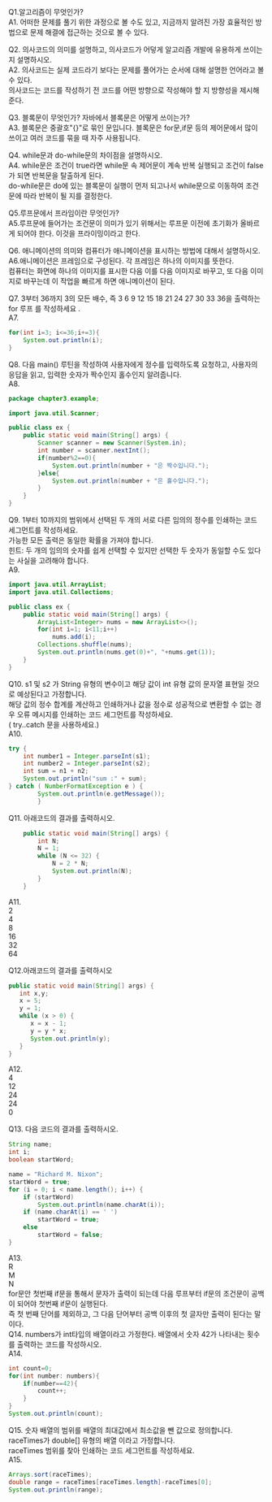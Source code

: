 Q1.알고리즘이 무엇인가?</br>
A1. 어떠한 문제를 풀기 위한 과정으로 볼 수도 있고, 지금까지 알려진 가장 효율적인 방법으로 문제 해결에 접근하는 것으로 볼 수 있다.</br>

Q2. 의사코드의 의미를 설명하고, 의사코드가 어덯게 알고리즘 개발에 유용하게 쓰이는지 설명하시오.</br>
A2. 의사코드는 실제 코드라기 보다는 문제를 풀어가는 순서에 대해 설명한 언어라고 볼 수 있다.</br>
의사코드는 코드를 작성하기 전 코드를 어떤 방향으로 작성해야 할 지 방향성을 제시해준다.</br>

Q3. 블록문이 무엇인가? 자바에서 블록문은 어떻게 쓰이는가?</br>
A3. 블록문은 중괄호"{}"로 묶인 문입니다. 블록문은 for문,if문 등의 제어문에서 많이 쓰이고 여러 코드를 묶을 때 자주 사용됩니다.</br>

Q4. while문과 do-while문의 차이점을 설명하시오.</br>
A4. while문은 조건이 true라면 while문 속 제어문이 계속 반복 실행되고 조건이 false가 되면 반복문을 탈출하게 된다. </br>
do-while문은 do에 있는 블록문이 실행이 먼저 되고나서 while문으로 이동하여 조건문에 따라 반복이 될 지를 결정한다. </br>

Q5.루프문에서 프라임이란 무엇인가?</br>
A5.루프문에 들어가는 조건문이 의미가 있기 위해서는 루프문 이전에 초기화가 올바르게 되어야 한다. 이것을 프라이밍이라고 한다.</br>

Q6. 애니메이션의 의미와 컴퓨터가 애니메이션을 표시하는 방법에 대해서 설명하시오.</br>
A6.애니메이션은 프레임으로 구성된다. 각 프레임은 하나의 이미지를 뜻한다.</br> 컴퓨터는 화면에 하나의 이미지를 표시한 다음 이를 다음 이미지로 바꾸고, 또 다음 이미지로 바꾸는데 이 작업을 빠르게 하면 애니메이션이 된다.</br>

Q7. 3부터 36까지 3의 모든 배수, 즉 3 6 9 12 15 18 21 24 27 30 33 36을 출력하는 for 루프 를 작성하세요 .</br>
A7.
``` java
for(int i=3; i<=36;i+=3){
    System.out.println(i);
}
```
Q8. 다음 main() 루틴을 작성하여 사용자에게 정수를 입력하도록 요청하고, 사용자의 응답을 읽고, 입력한 숫자가 짝수인지 홀수인지 알려줍니다.</br>
A8.
```java
package chapter3.example;

import java.util.Scanner;

public class ex {
    public static void main(String[] args) {
        Scanner scanner = new Scanner(System.in);
        int number = scanner.nextInt();
        if(number%2==0){
            System.out.println(number + "은 짝수입니다.");
        }else{
            System.out.println(number + "은 홀수입니다.");
        }
    }
}
```
Q9. 1부터 10까지의 범위에서 선택된 두 개의 서로 다른 임의의 정수를 인쇄하는 코드 세그먼트를 작성하세요.</br>
가능한 모든 출력은 동일한 확률을 가져야 합니다.</br>
힌트: 두 개의 임의의 숫자를 쉽게 선택할 수 있지만 선택한 두 숫자가 동일할 수도 있다는 사실을 고려해야 합니다.</br>
A9.
```java
import java.util.ArrayList;
import java.util.Collections;

public class ex {
    public static void main(String[] args) {
        ArrayList<Integer> nums = new ArrayList<>();
        for(int i=1; i<11;i++)
            nums.add(i);
        Collections.shuffle(nums);
        System.out.println(nums.get(0)+", "+nums.get(1));
    }
}
```
Q10. s1 및 s2 가 String 유형의 변수이고 해당 값이 int 유형 값의 문자열 표현일 것으로 예상된다고 가정합니다.</br>
해당 값의 정수 합계를 계산하고 인쇄하거나 값을 정수로 성공적으로 변환할 수 없는 경우 오류 메시지를 인쇄하는 코드 세그먼트를 작성하세요.</br>
( try..catch 문을 사용하세요.)</br>
A10.
```java
try {
    int number1 = Integer.parseInt(s1);
    int number2 = Integer.parseInt(s2);
    int sum = n1 + n2;   
    System.out.println("sum :" + sum);
} catch ( NumberFormatException e ) {
        System.out.println(e.getMessage());
        }
```
Q11. 아래코드의 결과를 출력하시오.</br>
```java
    public static void main(String[] args) {
        int N;
        N = 1;
        while (N <= 32) {
            N = 2 * N;
            System.out.println(N);   
        }
    }
```
A11.</br>
2</br>
4</br>
8</br>
16</br>
32</br>
64</br>

Q12.아래코드의 결과를 출력하시오</br>
```java
public static void main(String[] args) {
   int x,y;
   x = 5;
   y = 1;
   while (x > 0) {
      x = x - 1;
      y = y * x;
      System.out.println(y);
   }
}
```
A12.</br>
4</br>
12</br>
24 </br>
24</br>
0</br>

Q13. 다음 코드의 결과를 출력하시오.
```java
String name;
int i;
boolean startWord;

name = "Richard M. Nixon";
startWord = true;
for (i = 0; i < name.length(); i++) {
    if (startWord)
        System.out.println(name.charAt(i));
    if (name.charAt(i) == ' ')
        startWord = true;
    else
        startWord = false;
}
```
A13.</br>
R</br>
M</br>
N</br>
for문안 첫번째 if문을 통해서 문자가 출력이 되는데 다음 루프부터 if문의 조건문이 공백이 되어야 첫번째 if문이 실행된다.</br>
즉 첫 번째 단어를 제외하고, 그 다음 단어부터 공백 이후의 첫 글자만 출력이 된다는 말이다.</br>
Q14. numbers가 int타입의 배열이라고 가정한다. 배열에서 숫자 42가 나타내는 횟수를 출력하는 코드를 작성하시오.</br>
A14.
```java
int count=0;
for(int number: numbers){
    if(number==42){
        count++;
    }
}
System.out.println(count);
```

Q15. 숫자 배열의 범위를 배열의 최대값에서 최소값을 뺀 값으로 정의합니다.</br>
raceTimes가 double[] 유형의 배열 이라고 가정합니다.</br>
raceTimes 범위를 찾아 인쇄하는 코드 세그먼트를 작성하세요.</br>
A15.
```java
Arrays.sort(raceTimes);
double range = raceTimes[raceTimes.length]-raceTimes[0];
System.out.println(range);
```